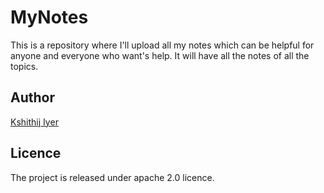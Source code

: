 # MyNotes
This is a repository where I'll upload all my notes which can be helpful for anyone and everyone who want's help. It will have all the notes of all the topics.

## Author
[Kshithij Iyer](https://www.linkedin.com/in/kshithij-iyer/)

## Licence 
The project is released under apache 2.0 licence.
